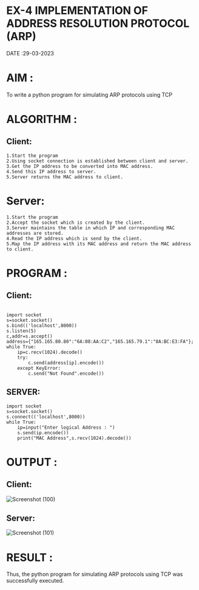 # EX-4 IMPLEMENTATION OF ADDRESS RESOLUTION PROTOCOL (ARP)
DATE :29-03-2023

# AIM :
To write a python program for simulating ARP protocols using TCP

# ALGORITHM :
## Client:
```
1.Start the program
2.Using socket connection is established between client and server.
3.Get the IP address to be converted into MAC address.
4.Send this IP address to server.
5.Server returns the MAC address to client.
```
# Server:
```
1.Start the program
2.Accept the socket which is created by the client.
3.Server maintains the table in which IP and corresponding MAC addresses are stored.
4.Read the IP address which is send by the client.
5.Map the IP address with its MAC address and return the MAC address to client.
```
# PROGRAM :
## Client:
```

import socket
s=socket.socket()
s.bind(('localhost',8000))
s.listen(5)
c,addr=s.accept()
address={"165.165.80.80":"6A:08:AA:C2","165.165.79.1":"8A:BC:E3:FA"};
while True:
    ip=c.recv(1024).decode()
    try:
        c.send(address[ip].encode())
    except KeyError:
        c.send("Not Found".encode())
```
## SERVER:
```
import socket
s=socket.socket()
s.connect(('localhost',8000))
while True:
    ip=input("Enter logical Address : ")
    s.send(ip.encode())
    print("MAC Address",s.recv(1024).decode())
```
# OUTPUT :
## Client:
![Screenshot (100)](https://github.com/varshxnx/EX-4/assets/122253525/5b28edb4-1e12-4499-afeb-356b35afa43a)


## Server:
![Screenshot (101)](https://github.com/varshxnx/EX-4/assets/122253525/21f2e1d4-94f7-45ea-ab76-a98bf7b2b690)


# RESULT :
Thus, the python program for simulating ARP protocols using TCP was successfully executed.

